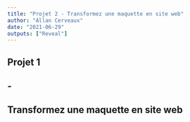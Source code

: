 ```yaml
---
title: "Projet 2 - Transformez une maquette en site web"
author: "Allan Cerveaux"
date: "2021-06-29"
outputs: ["Reveal"]
---
```

## Projet 1
## -
## Transformez une maquette en site web
